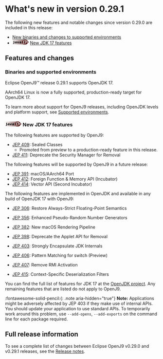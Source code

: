 <!--
* Copyright (c) 2017, 2023 IBM Corp. and others
*
* This program and the accompanying materials are made
* available under the terms of the Eclipse Public License 2.0
* which accompanies this distribution and is available at
* https://www.eclipse.org/legal/epl-2.0/ or the Apache
* License, Version 2.0 which accompanies this distribution and
* is available at https://www.apache.org/licenses/LICENSE-2.0.
*
* This Source Code may also be made available under the
* following Secondary Licenses when the conditions for such
* availability set forth in the Eclipse Public License, v. 2.0
* are satisfied: GNU General Public License, version 2 with
* the GNU Classpath Exception [1] and GNU General Public
* License, version 2 with the OpenJDK Assembly Exception [2].
*
* [1] https://www.gnu.org/software/classpath/license.html
* [2] https://openjdk.org/legal/assembly-exception.html
*
* SPDX-License-Identifier: EPL-2.0 OR Apache-2.0 OR GPL-2.0 WITH
* Classpath-exception-2.0 OR LicenseRef-GPL-2.0 WITH Assembly-exception
-->

# What's new in version 0.29.1

The following new features and notable changes since version 0.29.0 are included in this release:

- [New binaries and changes to supported environments](#binaries-and-supported-environments)
- ![Start of content that applies to Java 17 plus](cr/java17plus.png) [New JDK 17 features](#new-jdk-17-features)

## Features and changes

### Binaries and supported environments

Eclipse OpenJ9&trade; release 0.29.1 supports OpenJDK 17.

AArch64 Linux is now a fully supported, production-ready target for OpenJDK 17.

To learn more about support for OpenJ9 releases, including OpenJDK levels and platform support, see [Supported environments](openj9_support.md).

### ![Start of content that applies to Java 17 plus](cr/java17plus.png) New JDK 17 features

The following features are supported by OpenJ9:

- [JEP 409](https://openjdk.java.net/jeps/409): Sealed Classes
    - Promoted from preview to a production-ready feature in this release.
- [JEP 411](https://openjdk.java.net/jeps/411): Deprecate the Security Manager for Removal

The following features will be supported by OpenJ9 in a future release:

- [JEP 391](https://openjdk.java.net/jeps/391): macOS/AArch64 Port
- [JEP 412](https://openjdk.java.net/jeps/412): Foreign Function & Memory API (Incubator)
- [JEP 414](https://openjdk.java.net/jeps/414): Vector API (Second Incubator)

The following features are implemented in OpenJDK and available in any build of OpenJDK 17 with OpenJ9:

- [JEP 306](https://openjdk.java.net/jeps/306): Restore Always-Strict Floating-Point Semantics

- [JEP 356](https://openjdk.java.net/jeps/356): Enhanced Pseudo-Random Number Generators
- [JEP 382](https://openjdk.java.net/jeps/382): New macOS Rendering Pipeline
- [JEP 398](https://openjdk.java.net/jeps/398): Deprecate the Applet API for Removal
- [JEP 403](https://openjdk.java.net/jeps/403): Strongly Encapsulate JDK Internals
- [JEP 406](https://openjdk.java.net/jeps/406): Pattern Matching for switch (Preview)
- [JEP 407](https://openjdk.java.net/jeps/407): Remove RMI Activation
- [JEP 415](https://openjdk.java.net/jeps/415): Context-Specific Deserialization Filters

You can find the full list of features for JDK 17 at the [OpenJDK project](http://openjdk.java.net/projects/jdk/17/).
Any remaining features that are listed do not apply to OpenJ9.

:fontawesome-solid-pencil:{: .note aria-hidden="true"} **Note:** Applications might be adversely affected by JEP 403
if they make use of internal APIs. You should update your application to use standard APIs. To temporarily work around
this problem, use `--add-opens`, `--add-exports` on the command line for each package required.


## Full release information

To see a complete list of changes between Eclipse OpenJ9 v0.29.0 and v0.29.1 releases, see the [Release notes](https://github.com/eclipse-openj9/openj9/blob/master/doc/release-notes/0.29/0.29.1.md).

<!-- ==== END OF TOPIC ==== version0.29.1.md ==== -->
